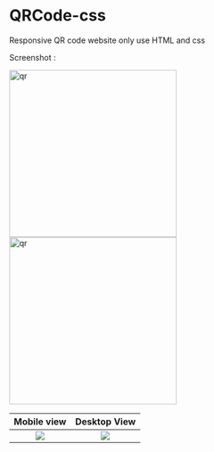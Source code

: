 # QRCode-css
Responsive QR code website only use HTML and css

Screenshot : 

<p float="left">
  <img src="https://ik.imagekit.io/gieykury1/mobile.png?updatedAt=1694436768342" alt="qr" width="300"/>
  <img src="https://ik.imagekit.io/gieykury1/mobile%20(1).png?updatedAt=1694436768456" alt="qr" height="300"/>
</p>

Mobile view                |  Desktop View
:-------------------------:|:-------------------------:
![](https://ik.imagekit.io/gieykury1/mobile.png?updatedAt=1694436768342)  |  ![](https://ik.imagekit.io/gieykury1/mobile%20(1).png?updatedAt=1694436768456)
